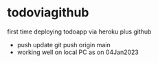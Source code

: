 # todoviagithub
 first time deploying todoapp via heroku plus github
 
- push update git push origin main
- working well on local PC as on 04Jan2023
